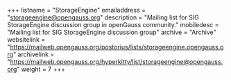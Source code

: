 +++
listname = "StorageEngine"
emailaddress = "storageengine@opengauss.org"
description = "Mailing list for SIG StorageEngine discussion group in openGauss community."
mobiledesc = "Mailing list for SIG StorageEngine discussion group"
archive = "Archive"
websitelink = "https://mailweb.opengauss.org/postorius/lists/storageengine.opengauss.org"
archivelink = "https://mailweb.opengauss.org/hyperkitty/list/storageengine@opengauss.org"
weight =  7
+++